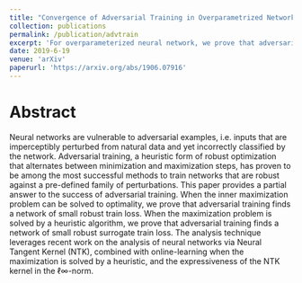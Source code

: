 ```yaml
---
title: "Convergence of Adversarial Training in Overparametrized Networks"
collection: publications
permalink: /publication/advtrain
excerpt: 'For overparameterized neural network, we prove that adversarial training can converge to global minima (with loss 0).'
date: 2019-6-19
venue: 'arXiv'
paperurl: 'https://arxiv.org/abs/1906.07916'
---
```

# Abstract

Neural networks are vulnerable to adversarial examples, i.e. inputs that are imperceptibly perturbed from natural data and yet incorrectly classified by the network. Adversarial training, a heuristic form of robust optimization that alternates between minimization and maximization steps, has proven to be among the most successful methods to train networks that are robust against a pre-defined family of perturbations. This paper provides a partial answer to the success of adversarial training. When the inner maximization problem can be solved to optimality, we prove that adversarial training finds a network of small robust train loss. When the maximization problem is solved by a heuristic algorithm, we prove that adversarial training finds a network of small robust surrogate train loss. The analysis technique leverages recent work on the analysis of neural networks via Neural Tangent Kernel (NTK), combined with online-learning when the maximization is solved by a heuristic, and the expressiveness of the NTK kernel in the ℓ∞-norm.